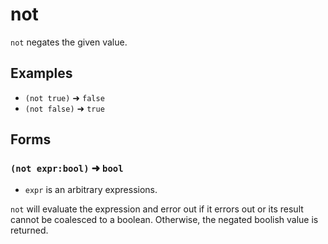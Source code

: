 # not

`not` negates the given value.

## Examples

* `(not true)` ➜ `false`
* `(not false)` ➜ `true`

## Forms

### `(not expr:bool)` ➜ `bool`

* `expr` is an arbitrary expressions.

`not` will evaluate the expression and error out if it errors out or its result
cannot be coalesced to a boolean. Otherwise, the negated boolish value is
returned.
